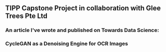 ## TIPP Capstone Project in collaboration with Glee Trees Pte Ltd

### An article I've wrote and published on Towards Data Science: 

### CycleGAN as a Denoising Engine for OCR Images
